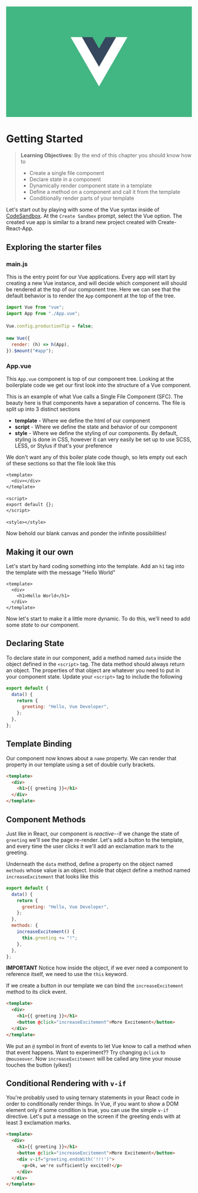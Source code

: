![Vue Logo](../images/banner.jpg)

# Getting Started

> **Learning Objectives**: By the end of this chapter you should know how to
>
> - Create a single file component
> - Declare state in a component
> - Dynamically render component state in a template
> - Define a method on a component and call it from the template
> - Conditionally render parts of your template

Let's start out by playing with some of the Vue syntax inside of [CodeSandbox](https://codesandbox.io/s). At the `Create Sandbox` prompt, select the Vue option. The created vue app is similar to a brand new project created with Create-React-App.

## Exploring the starter files

### main.js

This is the entry point for our Vue applications. Every app will start by creating a new Vue instance, and will decide which component will should be rendered at the top of our component tree. Here we can see that the default behavior is to render the `App` component at the top of the tree.

```js
import Vue from "vue";
import App from "./App.vue";

Vue.config.productionTip = false;

new Vue({
  render: (h) => h(App),
}).$mount("#app");
```

### App.vue

This `App.vue` component is top of our component tree. Looking at the boilerplate code we get our first look into the structure of a Vue component.

This is an example of what Vue calls a Single File Component (SFC). The beauty here is that components have a separation of concerns. The file is split up into 3 distinct sections

- **template** - Where we define the html of our component
- **script** - Where we define the state and behavior of our component
- **style** - Where we define the styling of our components. By default, styling is done in CSS, however it can very easily be set up to use SCSS, LESS, or Stylus if that's your preference

We don't want any of this boiler plate code though, so lets empty out each of these sections so that the file look like this

```vue
<template>
  <div></div>
</template>

<script>
export default {};
</script>

<style></style>
```

Now behold our blank canvas and ponder the infinite possibilities!

## Making it our own

Let's start by hard coding something into the template. Add an `h1` tag into the template with the message "Hello World"

```vue
<template>
  <div>
    <h1>Hello World</h1>
  </div>
</template>
```

Now let's start to make it a little more dynamic. To do this, we'll need to add some _state_ to our component.

## Declaring State

To declare state in our component, add a method named `data` inside the object defined in the `<script>` tag. The data method should always return an object. The properties of that object are whatever you need to put in your component state. Update your `<script>` tag to include the following

```js
export default {
  data() {
    return {
      greeting: "Hello, Vue Developer",
    };
  },
};
```

## Template Binding

Our component now knows about a `name` property. We can render that property in our template using a set of double curly brackets.

```html
<template>
  <div>
    <h1>{{ greeting }}</h1>
  </div>
</template>
```

## Component Methods

Just like in React, our component is _reactive_--if we change the state of `greeting` we'll see the page re-render. Let's add a button to the template, and every time the user clicks it we'll add an exclamation mark to the greeting.

Underneath the `data` method, define a property on the object named `methods` whose value is an object. Inside that object define a method named `increaseExcitement` that looks like this

```js
export default {
  data() {
    return {
      greeting: "Hello, Vue Developer",
    };
  },
  methods: {
    increaseExcitement() {
      this.greeting += "!";
    },
  },
};
```

**IMPORTANT** Notice how inside the object, if we ever need a component to reference itself, we need to use the `this` keyword.

If we create a button in our template we can bind the `increaseExcitement` method to its click event.

```html
<template>
  <div>
    <h1>{{ greeting }}</h1>
    <button @click="increaseExcitement">More Excitement</button>
  </div>
</template>
```

We put an `@` symbol in front of events to let Vue know to call a method when that event happens. Want to experiment?? Try changing `@click` to `@mouseover`. Now `increaseExcitement` will be called any time your mouse touches the button (yikes!)

## Conditional Rendering with `v-if`

You're probably used to using ternary statements in your React code in order to conditionally render things. In Vue, if you want to show a DOM element only if some condition is true, you can use the simple `v-if` directive. Let's put a message on the screen if the greeting ends with at least 3 exclamation marks.

```html
<template>
  <div>
    <h1>{{ greeting }}</h1>
    <button @click="increaseExcitement">More Excitement</button>
    <div v-if="greeting.endsWith('!!!')">
      <p>Ok, we're sufficiently excited!</p>
    </div>
  </div>
</template>
```
